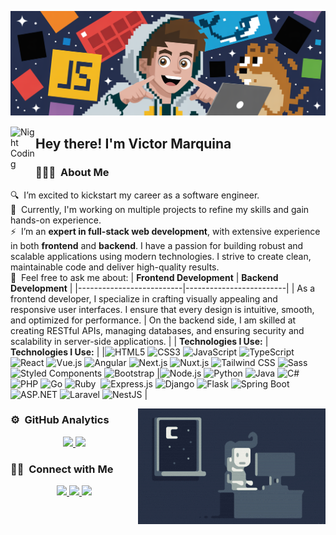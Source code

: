 ![victor-marquina Banner](https://github.com/victor-marquina/victor-marquina/blob/main/Img/a-vibrant-2d-animated-illustration-of-a-_uRxnwkarR3u5pw8y-VSTNA_BmmRxaVxTbOriNOYdzsUVg.png)

<img alt="Night Coding" src="./assets/Hand%20Wave.gif" width='40' align="left"/><h2 align="left">Hey there! I'm Victor Marquina</h2>



### 👨🏻‍💻 &nbsp;About Me

🔍 &nbsp;I’m excited to kickstart my career as a software engineer. \
🌱 &nbsp;Currently, I'm working on multiple projects to refine my skills and gain hands-on experience.\
⚡ &nbsp;I’m an **expert in full-stack web development**, with extensive experience in both **frontend** and **backend**. I have a passion for building robust and scalable applications using modern technologies. I strive to create clean, maintainable code and deliver high-quality results.\
💬&nbsp; Feel free to ask me about:
| **Frontend Development** | **Backend Development** |
|--------------------------|-------------------------|
| As a frontend developer, I specialize in crafting visually appealing and responsive user interfaces. I ensure that every design is intuitive, smooth, and optimized for performance. | On the backend side, I am skilled at creating RESTful APIs, managing databases, and ensuring security and scalability in server-side applications. |
| **Technologies I Use:** | **Technologies I Use:** |
|![HTML5](https://img.shields.io/badge/html5-%23E34F26.svg?style=for-the-badge&logo=html5&logoColor=white)&nbsp;![CSS3](https://img.shields.io/badge/css3-%231572B6.svg?style=for-the-badge&logo=css3&logoColor=white)&nbsp;![JavaScript](https://img.shields.io/badge/javascript-%23F7DF1E.svg?style=for-the-badge&logo=javascript&logoColor=black)&nbsp;![TypeScript](https://img.shields.io/badge/typescript-%23007ACC.svg?style=for-the-badge&logo=typescript&logoColor=white)&nbsp;![React](https://img.shields.io/badge/react-%2361DAFB.svg?style=for-the-badge&logo=react&logoColor=black)&nbsp;![Vue.js](https://img.shields.io/badge/vuejs-%2335495e.svg?style=for-the-badge&logo=vue.js&logoColor=%234FC08D)&nbsp;![Angular](https://img.shields.io/badge/angular-%23DD0031.svg?style=for-the-badge&logo=angular&logoColor=white)&nbsp;![Next.js](https://img.shields.io/badge/next.js-%23000000.svg?style=for-the-badge&logo=next.js&logoColor=white)&nbsp;![Nuxt.js](https://img.shields.io/badge/nuxt.js-%2300DC82.svg?style=for-the-badge&logo=nuxt.js&logoColor=white)&nbsp;![Tailwind CSS](https://img.shields.io/badge/tailwindcss-%2306B6D4.svg?style=for-the-badge&logo=tailwind-css&logoColor=white)&nbsp;![Sass](https://img.shields.io/badge/sass-%23CC6699.svg?style=for-the-badge&logo=sass&logoColor=white)&nbsp;![Styled Components](https://img.shields.io/badge/styled--components-DB7093?style=for-the-badge&logo=styled-components&logoColor=white)&nbsp;![Bootstrap](https://img.shields.io/badge/bootstrap-%237952B3.svg?style=for-the-badge&logo=bootstrap&logoColor=white)&nbsp;|![Node.js](https://img.shields.io/badge/node.js-%23339933.svg?style=for-the-badge&logo=node.js&logoColor=white)&nbsp;![Python](https://img.shields.io/badge/python-%233776AB.svg?style=for-the-badge&logo=python&logoColor=white)&nbsp;![Java](https://img.shields.io/badge/java-%23ED8B00.svg?style=for-the-badge&logo=openjdk&logoColor=white)&nbsp;![C#](https://img.shields.io/badge/c%23-%23239120.svg?style=for-the-badge&logo=c-sharp&logoColor=white)&nbsp;![PHP](https://img.shields.io/badge/php-%23777BB4.svg?style=for-the-badge&logo=php&logoColor=white)&nbsp;![Go](https://img.shields.io/badge/go-%2300ADD8.svg?style=for-the-badge&logo=go&logoColor=white)&nbsp;![Ruby](https://img.shields.io/badge/ruby-%23CC342D.svg?style=for-the-badge&logo=ruby&logoColor=white)&nbsp; ![Express.js](https://img.shields.io/badge/express.js-%23404d59.svg?style=for-the-badge&logo=express&logoColor=white)&nbsp;![Django](https://img.shields.io/badge/django-%23092E20.svg?style=for-the-badge&logo=django&logoColor=white)&nbsp;![Flask](https://img.shields.io/badge/flask-%23000.svg?style=for-the-badge&logo=flask&logoColor=white)&nbsp;![Spring Boot](https://img.shields.io/badge/spring%20boot-%236DB33F.svg?style=for-the-badge&logo=spring-boot&logoColor=white)&nbsp;![ASP.NET](https://img.shields.io/badge/asp.net-%235C2D91.svg?style=for-the-badge&logo=.net&logoColor=white)&nbsp;![Laravel](https://img.shields.io/badge/laravel-%23FF2D20.svg?style=for-the-badge&logo=laravel&logoColor=white)&nbsp;![NestJS](https://img.shields.io/badge/nestjs-%23E0234E.svg?style=for-the-badge&logo=nestjs&logoColor=white)&nbsp;|

<img alt="Night Coding" src="https://raw.githubusercontent.com/AVS1508/AVS1508/master/assets/Night-Coding.gif" align="right"/>


### ⚙️ &nbsp;GitHub Analytics

<p align="center">
  <a href="https://github.com/victor-marquina">
    <img height="180em" src="https://github-readme-stats-eight-theta.vercel.app/api?username=victor-marquina&show_icons=true&theme=algolia&include_all_commits=true&count_private=true"/>
  </a>
  <a href="https://github.com/victor-marquina">
    <img height="180em" src="https://github-readme-stats-eight-theta.vercel.app/api/top-langs/?username=victor-marquina&layout=compact&langs_count=8&theme=algolia"/>
  </a>
</p>


### 🤝🏻 &nbsp;Connect with Me

<p align="center">
<a href="[https://www.linkedin.com/in/ask2001/](https://www.linkedin.com/in/victor-marquina-dev/)">
  <img src="https://img.shields.io/badge/-Victor%20Marquina%20Mora-0077B5?style=flat&logo=Linkedin&logoColor=white"/>
</a>
<a href="mailto:victor.marquina30@gmail.com">
  <img src="https://img.shields.io/badge/-Victor%20Marquina-D14836?style=flat&logo=Gmail&logoColor=white"/>
</a>
<a href="https://www.instagram.com/vj_130101">
  <img src="https://img.shields.io/badge/-Victor%20Marquina-E4405F?style=flat&logo=Instagram&logoColor=white"/>
</a>
